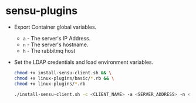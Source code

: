# sensu-plugins
- Export Container global variables.

    - `a` - The server's IP Address.
    - `n` - The server's hostname.
    - `h` - The rabbitmq host

- Set the LDAP credentials and load environment variables.

    ```bash
	chmod +x install-sensu-client.sh && \
	chmod +x linux-plugins/basic/*.rb && \
    chmod +x linux-plugins/*.rb 
	
    ./install-sensu-client.sh -c <CLIENT_NAME> -a <SERVER_ADDRESS> -n <SERVER_NAME> -h <RABBITMQ_HOST>
    ```
